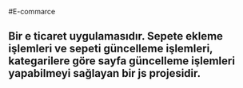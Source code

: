 #E-commarce

<h2> Bir e ticaret uygulamasıdır. Sepete ekleme işlemleri ve sepeti güncelleme işlemleri, kategarilere göre sayfa güncelleme işlemleri yapabilmeyi sağlayan bir js projesidir.</h2>
